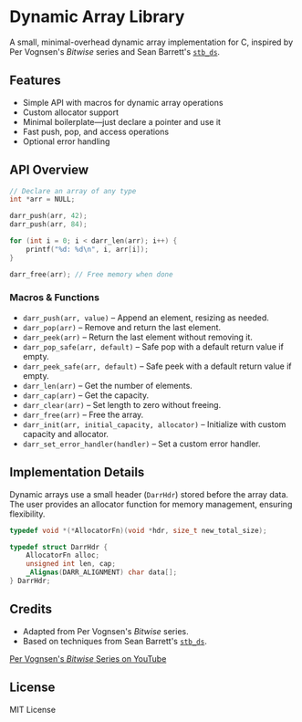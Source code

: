 # Dynamic Array Library

A small, minimal-overhead dynamic array implementation for C, inspired by Per Vognsen's *Bitwise* series and Sean Barrett's [`stb_ds`](https://github.com/nothings/stb/blob/master/stb_ds.h).

## Features

- Simple API with macros for dynamic array operations
- Custom allocator support
- Minimal boilerplate—just declare a pointer and use it
- Fast push, pop, and access operations
- Optional error handling

## API Overview

```c
// Declare an array of any type
int *arr = NULL;

darr_push(arr, 42);
darr_push(arr, 84);

for (int i = 0; i < darr_len(arr); i++) {
    printf("%d: %d\n", i, arr[i]);
}

darr_free(arr); // Free memory when done
```

### Macros & Functions

- `darr_push(arr, value)` – Append an element, resizing as needed.
- `darr_pop(arr)` – Remove and return the last element.
- `darr_peek(arr)` – Return the last element without removing it.
- `darr_pop_safe(arr, default)` – Safe pop with a default return value if empty.
- `darr_peek_safe(arr, default)` – Safe peek with a default return value if empty.
- `darr_len(arr)` – Get the number of elements.
- `darr_cap(arr)` – Get the capacity.
- `darr_clear(arr)` – Set length to zero without freeing.
- `darr_free(arr)` – Free the array.
- `darr_init(arr, initial_capacity, allocator)` – Initialize with custom capacity and allocator.
- `darr_set_error_handler(handler)` – Set a custom error handler.

## Implementation Details

Dynamic arrays use a small header (`DarrHdr`) stored before the array data. The user provides an allocator function for memory management, ensuring flexibility.

```c
typedef void *(*AllocatorFn)(void *hdr, size_t new_total_size);

typedef struct DarrHdr {
    AllocatorFn alloc;
    unsigned int len, cap;
    _Alignas(DARR_ALIGNMENT) char data[];
} DarrHdr;
```

## Credits

- Adapted from Per Vognsen's *Bitwise* series.
- Based on techniques from Sean Barrett's [`stb_ds`](https://github.com/nothings/stb/blob/master/stb_ds.h).

[Per Vognsen's *Bitwise* Series on YouTube](https://www.youtube.com/pervognsen)

## License
MIT License

